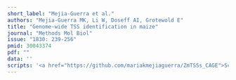 ```yaml
---
short_label: "Mejia-Guerra et al."
authors: "Mejia-Guerra MK, Li W, Doseff AI, Grotewold E"
title: "Genome-wide TSS identification in maize"
journal: "Methods Mol Biol"
issue: "1830: 239-256"
pmid: 30043374
pdf: ""
data: ''
scripts: '<a href="https://github.com/mariakmejiaguerra/ZmTSSs_CAGE">Scripts</a>'
---
```

